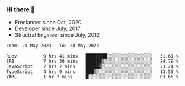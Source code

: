 ### Hi there 👋

- Freelancer since Oct, 2020
- Developer since July, 2017
- Structral Engineer since July, 2012

<!--START_SECTION:waka-->

```text
From: 21 May 2023 - To: 28 May 2023

Ruby          9 hrs 41 mins   ████████░░░░░░░░░░░░░░░░░   31.61 %
ERB           7 hrs 36 mins   ██████▒░░░░░░░░░░░░░░░░░░   24.79 %
JavaScript    7 hrs 7 mins    █████▓░░░░░░░░░░░░░░░░░░░   23.24 %
TypeScript    4 hrs 9 mins    ███▒░░░░░░░░░░░░░░░░░░░░░   13.55 %
YAML          1 hr 7 mins     █░░░░░░░░░░░░░░░░░░░░░░░░   03.66 %
```

<!--END_SECTION:waka-->
